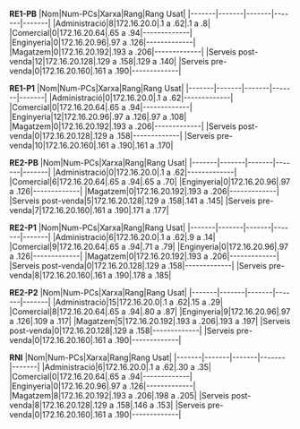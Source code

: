 **RE1-PB** 
|Nom|Num-PCs|Xarxa|Rang|Rang Usat|
|-------|-------|-------|-------|-------|
|Administració|8|172.16.20.0|.1 a .62|.1 a .8|
|Comercial|0|172.16.20.64|.65 a .94|-------------|
|Enginyeria|0|172.16.20.96|.97 a .126|-------------|
|Magatzem|0|172.16.20.192|.193 a .206|-------------|
|Serveis post-venda|12|172.16.20.128|.129 a .158|.129 a .140|
|Serveis pre-venda|0|172.16.20.160|.161 a .190|-------------|

**RE1-P1** 
|Nom|Num-PCs|Xarxa|Rang|Rang Usat|
|-------|-------|-------|-------|-------|
|Administració|0|172.16.20.0|.1 a .62|-------------|
|Comercial|0|172.16.20.64|.65 a .94|-------------|
|Enginyeria|12|172.16.20.96|.97 a .126|.97 a .108|
|Magatzem|0|172.16.20.192|.193 a .206|-------------|
|Serveis post-venda|0|172.16.20.128|.129 a .158|-------------|
|Serveis pre-venda|10|172.16.20.160|.161 a .190|.161 a .170|

**RE2-PB**
|Nom|Num-PCs|Xarxa|Rang|Rang Usat|
|-------|-------|-------|-------|-------|
|Administració|0|172.16.20.0|.1 a .62|-------------|
|Comercial|6|172.16.20.64|.65 a .94|.65 a .70|
|Enginyeria|0|172.16.20.96|.97 a .126|-------------|
|Magatzem|0|172.16.20.192|.193 a .206|-------------|
|Serveis post-venda|5|172.16.20.128|.129 a .158|.141 a .145|
|Serveis pre-venda|7|172.16.20.160|.161 a .190|.171 a .177|

**RE2-P1**
|Nom|Num-PCs|Xarxa|Rang|Rang Usat|
|-------|-------|-------|-------|-------|
|Administració|6|172.16.20.0|.1 a .62|.9 a .14|
|Comercial|9|172.16.20.64|.65 a .94|.71 a .79|
|Enginyeria|0|172.16.20.96|.97 a .126|-------------|
|Magatzem|0|172.16.20.192|.193 a .206|-------------|
|Serveis post-venda|0|172.16.20.128|.129 a .158|-------------|
|Serveis pre-venda|8|172.16.20.160|.161 a .190|.178 a .185|

**RE2-P2**
|Nom|Num-PCs|Xarxa|Rang|Rang Usat|
|-------|-------|-------|-------|-------|
|Administració|15|172.16.20.0|.1 a .62|.15 a .29|
|Comercial|8|172.16.20.64|.65 a .94|.80 a .87|
|Enginyeria|9|172.16.20.96|.97 a .126|.109 a .117|
|Magatzem|5|172.16.20.192|.193 a .206|.193 a .197|
|Serveis post-venda|0|172.16.20.128|.129 a .158|-------------|
|Serveis pre-venda|0|172.16.20.160|.161 a .190|-------------|

**RNI**
|Nom|Num-PCs|Xarxa|Rang|Rang Usat|
|-------|-------|-------|-------|-------|
|Administració|6|172.16.20.0|.1 a .62|.30 a .35|
|Comercial|0|172.16.20.64|.65 a .94|-------------|
|Enginyeria|0|172.16.20.96|.97 a .126|-------------|
|Magatzem|8|172.16.20.192|.193 a .206|.198 a .205|
|Serveis post-venda|8|172.16.20.128|.129 a .158|.146 a .153|
|Serveis pre-venda|0|172.16.20.160|.161 a .190|-------------|

